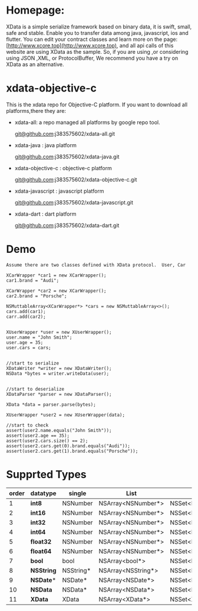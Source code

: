 
# Homepage:
 
 XData is a simple serialize framework based on binary data, it is swift, small, safe and stable. Enable you to transfer data among java, javascript, ios and flutter.
 You can edit your contract classes and learn more on the page: [http://www.xcore.top](http://www.xcore.top), and all api calls of this website are using XData as the sample.
 So, if you are using ,or considering using JSON ,XML, or ProtocolBuffer, We recommend you have a try on XData as an alternative.

# xdata-objective-c
This is the xdata repo for Objective-C platform. If you want to download all platforms,there they are:

-  xdata-all: a repo managed all platforms by google repo tool.

    git@github.com:j383575602/xdata-all.git

-  xdata-java : java platform

    git@github.com:j383575602/xdata-java.git

-  xdata-objective-c : objective-c platform

    git@github.com:j383575602/xdata-objective-c.git

- xdata-javascript : javascript platform

    git@github.com:j383575602/xdata-javascript.git

-  xdata-dart : dart platform

    git@github.com:j383575602/xdata-dart.git


# Demo
    Assume there are two classes defined with XData protocol.  User, Car

    XCarWrapper *car1 = new XCarWrapper();
    car1.brand = "Audi";

    XCarWrapper *car2 = new XCarWrapper();
    car2.brand = "Porsche";

    NSMuttableArray<XCarWrapper*> *cars = new NSMuttableArray<>();
    cars.add(car1);
    carr.add(car2);


    XUserWrapper *user = new XUserWrapper();
    user.name = "John Smith";
    user.age = 35;
    user.cars = cars;


    //start to serialize
    XDataWriter *writer = new XDataWriter();
    NSData *bytes = writer.writeData(user);


    //start to deserialize
    XDataParser *parser = new XDataParser();

    XData *data = parser.parse(bytes);

    XUserWrapper *user2 = new XUserWrapper(data);
    
    //start to check 
    assert(user2.name.equals("John Smith"));
    assert(user2.age == 35);
    assert(user2.cars.size() == 2);
    assert(user2.cars.get(0).brand.equals("Audi"));
    assert(user2.cars.get(1).brand.equals("Porsche"));


# Supprted Types


 |order|datatype |  single |List      | Set   | StringMap|IntMap | LongMap | FloatMap |DoubleMap |
  |-----|-----|---------| ---------|--------|----------|-------|---------|----------|----------|
  |1|**int8**|NSNumber|NSArray<NSNumber*>| NSSet\<NSNumber*> |NSDictionary<NSString*,NSNumber*>|NSDictionary<NSNumber*,NSNumber*>|NSDictionary<NSNumber*,NSNumber*>|NSDictionary<NSNumber*,NSNumber*>|NSDictionary<NSNumber*,NSNumber*>|
  |2|**int16**|NSNumber|NSArray\<NSNumber*>| NSSet\<NSNumber*> |NSDictionary<NSString*,NSNumber*>|NSDictionary<NSNumber*,NSNumber*>| NSDictionary<NSNumber*,NSNumber*>|NSDictionary<NSNumber*,NSNumber*>|NSDictionary<NSNumber*,NSNumber*>|
  |3|**int32**|NSNumber|NSArray\<NSNumber*>|NSSet\<NSNumber*>|NSDictionary<NSString*,NSNumber*>|NSDictionary<NSNumber*,NSNumber*>| NSDictionary<NSNumber*,NSNumber*>|NSDictionary<NSNumber*,NSNumber*>|NSDictionary<NSNumber*,NSNumber*>|
  |4|**int64**|NSNumber|NSArray\<NSNumber*>|NSSet\<NSNumber*>|NSDictionary<NSString*,NSNumber*>|NSDictionary<NSNumber*,NSNumber*>| NSDictionary<NSNumber*,NSNumber*>|NSDictionary<NSNumber*,NSNumber*>|NSDictionary<NSNumber*,NSNumber*>|
  |5|**float32**|NSNumber|NSArray\<NSNumber*>|NSSet\<NSNumber*>|NSDictionary<NSString*,NSNumber*>|NSDictionary<NSNumber*,NSNumber*>| NSDictionary<NSNumber*,NSNumber*>|NSDictionary<NSNumber*,NSNumber*>|NSDictionary<NSNumber*,NSNumber*>|
  |6|**float64**|NSNumber|NSArray\<NSNumber*>|NSSet\<NSNumber*>|NSDictionary<NSString*,NSNumber*>|NSDictionary<NSNumber*,NSNumber*>| NSDictionary<NSNumber*,NSNumber*>|NSDictionary<NSNumber*,NSNumber*>|NSDictionary<NSNumber*,NSNumber*>|
  |7|**bool**|bool|NSArray\<bool*>|NSSet\<bool*>|NSDictionary<NSString*,bool*>|NSDictionary<NSNumber*,bool>| NSDictionary<NSNumber*,bool>|NSDictionary<NSNumber*,bool*>|NSDictionary<NSNumber*,bool*>
  |8|**NSString**|NSString*|NSArray\<NSString*>|NSSet\<NSString*>|NSDictionary<NSString*,NSString*>|NSDictionary<NSNumber*,NSString*>| NSDictionary<NSNumber*,NSString*>|NSDictionary<NSNumber*,NSString*>|NSDictionary<NSNumber*,NSString*>|
  |9|**NSDate***|NSDate*|NSArray\<NSDate*>|NSSet\<NSDate*>|NSDictionary<NSString*,NSDate*>|NSDictionary<NSNumber*,NSDate*>| NSDictionary<NSNumber*,NSDate*>|NSDictionary<NSNumber*,NSDate*>|NSDictionary<NSNumber*,NSDate*>|
  |10|**NSData**|NSData*|NSArray\<NSData*>|NSSet\<NSData*>|NSDictionary<NSString*,NSData*>|NSDictionary<NSNumber*,NSData*>| NSDictionary<NSNumber*,NSData*>|NSDictionary<NSNumber*,NSData*>|NSDictionary<NSNumber*,NSData*>|
  |11|**XData**|XData|NSArray\<XData*>|NSSet\<XData*>|NSDictionary<NSString*,XData*>|NSDictionary<NSNumber*,XData*>| NSDictionary<NSNumber*,XData*>|NSDictionary<NSNumber*,XData*>|NSDictionary<NSNumber*,XData*>|
  
